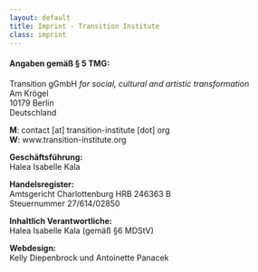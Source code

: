 ```yaml
---
layout: default
title: Imprint - Transition Institute
class: imprint
---
```


#### Angaben gemäß § 5 TMG:

<p>Transition gGmbH <em>for social, cultural and artistic transformation</em><br>
Am Krögel<br>
10179 Berlin<br>
Deutschland</p>

<p><strong>M</strong>: contact [at] transition-institute [dot] org<br>
<strong>W</strong>: www.transition-institute.org<br></p>

<p><strong>Geschäftsführung:</strong><br>
Halea Isabelle Kala</p>

<p><strong>Handelsregister:</strong><br>
Amtsgericht Charlottenburg HRB 246363 B<br>
Steuernummer 27/614/02850</p>

<p><strong>Inhaltlich Verantwortliche:</strong><br>
Halea Isabelle Kala (gemäß §6 MDStV)</p>

<p><strong>Webdesign:</strong><br>
Kelly Diepenbrock und Antoinette Panacek</p>
